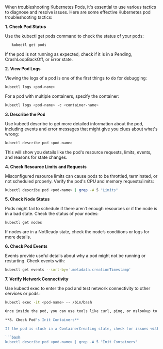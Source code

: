When troubleshooting Kubernetes Pods, it's essential to use various tactics to diagnose and resolve issues. Here are some effective Kubernetes pod troubleshooting tactics:

**1. Check Pod Status**

Use the kubectl get pods command to check the status of your pods:

 ```bash
    kubectl get pods
```

If the pod is not running as expected, check if it is in a Pending, CrashLoopBackOff, or Error state.

**2. View Pod Logs**

Viewing the logs of a pod is one of the first things to do for debugging:

```bash
kubectl logs <pod-name>
```

For a pod with multiple containers, specify the container:

```bash
kubectl logs <pod-name> -c <container-name>
```

**3. Describe the Pod**

Use kubectl describe to get more detailed information about the pod, including events and error messages that might give you clues about what's wrong:

```bash
kubectl describe pod <pod-name>
```

This will show you details like the pod's resource requests, limits, events, and reasons for state changes.

**4. Check Resource Limits and Requests**

Misconfigured resource limits can cause pods to be throttled, terminated, or not scheduled properly. Verify the pod's CPU and memory requests/limits:

```bash
kubectl describe pod <pod-name> | grep -A 5 "Limits"
```

**5. Check Node Status**

Pods might fail to schedule if there aren’t enough resources or if the node is in a bad state. Check the status of your nodes:

```bash
kubectl get nodes
```
If nodes are in a NotReady state, check the node’s conditions or logs for more details.

**6. Check Pod Events**

Events provide useful details about why a pod might not be running or restarting. Check events with:

```bash
kubectl get events --sort-by='.metadata.creationTimestamp'
```

**7. Verify Network Connectivity**

Use kubectl exec to enter the pod and test network connectivity to other services or pods:

```bash
kubectl exec -it <pod-name> -- /bin/bash

Once inside the pod, you can use tools like curl, ping, or nslookup to check network connections.

**8. Check Pod's Init Containers**

If the pod is stuck in a ContainerCreating state, check for issues with init containers. They must complete successfully before the main containers can start

```bash
kubectl describe pod <pod-name> | grep -A 5 "Init Containers"
```


